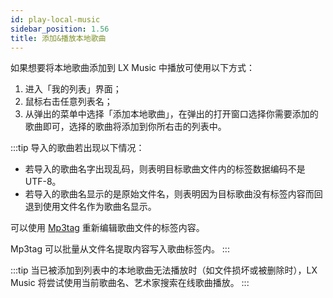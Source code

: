 ```yaml
---
id: play-local-music
sidebar_position: 1.56
title: 添加&播放本地歌曲
---
```


如果想要将本地歌曲添加到 LX Music 中播放可使用以下方式：

1. 进入「我的列表」界面；
2. 鼠标右击任意列表名；
3. 从弹出的菜单中选择「添加本地歌曲」，在弹出的打开窗口选择你需要添加的歌曲即可，选择的歌曲将添加到你所右击的列表中。

:::tip
导入的歌曲若出现以下情况：

- 若导入的歌曲名字出现乱码，则表明目标歌曲文件内的标签数据编码不是 UTF-8。
- 若导入的歌曲名显示的是原始文件名，则表明因为目标歌曲没有标签内容而回退到使用文件名作为歌曲名显示。

可以使用 [Mp3tag](https://www.mp3tag.de/en/download.html) 重新编辑歌曲文件的标签内容。

Mp3tag 可以批量从文件名提取内容写入歌曲标签内。
:::

:::tip
当已被添加到列表中的本地歌曲无法播放时（如文件损坏或被删除时），LX Music 将尝试使用当前歌曲名、艺术家搜索在线歌曲播放。
:::
